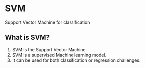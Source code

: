 # SVM
Support Vector Machine for classification
<br>
## What is SVM?

1. SVM is the Support Vector Machine. 
2. SVM is a supervised Machine learning model.
3. It can be used for both classification or regression challenges.

